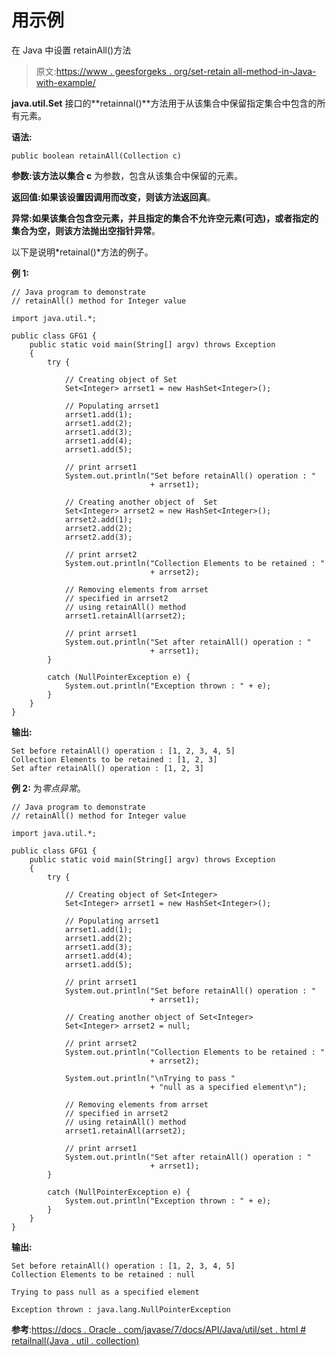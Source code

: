 # 用示例

在 Java 中设置 retainAll()方法

> 原文:[https://www . geesforgeks . org/set-retain all-method-in-Java-with-example/](https://www.geeksforgeeks.org/set-retainall-method-in-java-with-example/)

**java.util.Set** 接口的**retainnal()**方法用于从该集合中保留指定集合中包含的所有元素。

**语法:**

```
public boolean retainAll(Collection c)
```

**参数:**该方法以**集合 c** 为参数，包含从该集合中保留的元素。

**返回值:**如果该设置因调用而改变，则该方法返回**真**。

**异常:**如果该集合包含空元素，并且指定的集合不允许空元素(可选)，或者指定的集合为空，则该方法抛出**空指针异常**。

以下是说明*retainal()*方法的例子。

**例 1:**

```
// Java program to demonstrate
// retainAll() method for Integer value

import java.util.*;

public class GFG1 {
    public static void main(String[] argv) throws Exception
    {
        try {

            // Creating object of Set
            Set<Integer> arrset1 = new HashSet<Integer>();

            // Populating arrset1
            arrset1.add(1);
            arrset1.add(2);
            arrset1.add(3);
            arrset1.add(4);
            arrset1.add(5);

            // print arrset1
            System.out.println("Set before retainAll() operation : "
                               + arrset1);

            // Creating another object of  Set
            Set<Integer> arrset2 = new HashSet<Integer>();
            arrset2.add(1);
            arrset2.add(2);
            arrset2.add(3);

            // print arrset2
            System.out.println("Collection Elements to be retained : "
                               + arrset2);

            // Removing elements from arrset
            // specified in arrset2
            // using retainAll() method
            arrset1.retainAll(arrset2);

            // print arrset1
            System.out.println("Set after retainAll() operation : "
                               + arrset1);
        }

        catch (NullPointerException e) {
            System.out.println("Exception thrown : " + e);
        }
    }
}
```

**输出:**

```
Set before retainAll() operation : [1, 2, 3, 4, 5]
Collection Elements to be retained : [1, 2, 3]
Set after retainAll() operation : [1, 2, 3]

```

**例 2:** 为*零点异常*。

```
// Java program to demonstrate
// retainAll() method for Integer value

import java.util.*;

public class GFG1 {
    public static void main(String[] argv) throws Exception
    {
        try {

            // Creating object of Set<Integer>
            Set<Integer> arrset1 = new HashSet<Integer>();

            // Populating arrset1
            arrset1.add(1);
            arrset1.add(2);
            arrset1.add(3);
            arrset1.add(4);
            arrset1.add(5);

            // print arrset1
            System.out.println("Set before retainAll() operation : "
                               + arrset1);

            // Creating another object of Set<Integer>
            Set<Integer> arrset2 = null;

            // print arrset2
            System.out.println("Collection Elements to be retained : "
                               + arrset2);

            System.out.println("\nTrying to pass "
                               + "null as a specified element\n");

            // Removing elements from arrset
            // specified in arrset2
            // using retainAll() method
            arrset1.retainAll(arrset2);

            // print arrset1
            System.out.println("Set after retainAll() operation : "
                               + arrset1);
        }

        catch (NullPointerException e) {
            System.out.println("Exception thrown : " + e);
        }
    }
}
```

**输出:**

```
Set before retainAll() operation : [1, 2, 3, 4, 5]
Collection Elements to be retained : null

Trying to pass null as a specified element

Exception thrown : java.lang.NullPointerException

```

**参考**:[https://docs . Oracle . com/javase/7/docs/API/Java/util/set . html # retailnall(Java . util . collection)](https://docs.oracle.com/javase/7/docs/api/java/util/Set.html#retainAll(java.util.Collection))